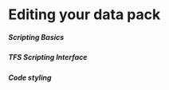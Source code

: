 # Editing your data pack

##### Scripting Basics

##### TFS Scripting Interface

##### Code styling



